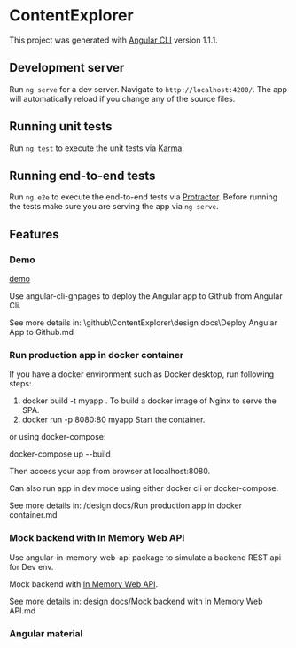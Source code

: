 # ContentExplorer

This project was generated with [Angular CLI](https://github.com/angular/angular-cli) version 1.1.1.

## Development server

Run `ng serve` for a dev server. Navigate to `http://localhost:4200/`. The app will automatically reload if you change any of the source files.

## Running unit tests

Run `ng test` to execute the unit tests via [Karma](https://karma-runner.github.io).

## Running end-to-end tests

Run `ng e2e` to execute the end-to-end tests via [Protractor](http://www.protractortest.org/).
Before running the tests make sure you are serving the app via `ng serve`.

## Features

### Demo

[demo](https://jxhou.github.io/ContentExplorer)

Use angular-cli-ghpages to deploy the Angular app to Github from Angular Cli.

See more details in:
    \github\ContentExplorer\design docs\Deploy Angular App to Github.md

### Run production app in docker container

If you have a docker environment such as Docker desktop, run following steps:

1. docker build -t myapp .
    To build a docker image of Nginx to serve the SPA.
2. docker run -p 8080:80 myapp
    Start the container.

or using docker-compose:

docker-compose up --build

Then access your app from browser at localhost:8080.

Can also run app in dev mode using either docker cli or docker-compose.

See more details in:
/design docs/Run production app in docker container.md

### Mock backend with In Memory Web API

Use angular-in-memory-web-api package to simulate a backend REST api for Dev env.

Mock backend with [In Memory Web API](https://github.com/angular/in-memory-web-api).

See more details in:
design docs/Mock backend with In Memory Web API.md

### Angular material


